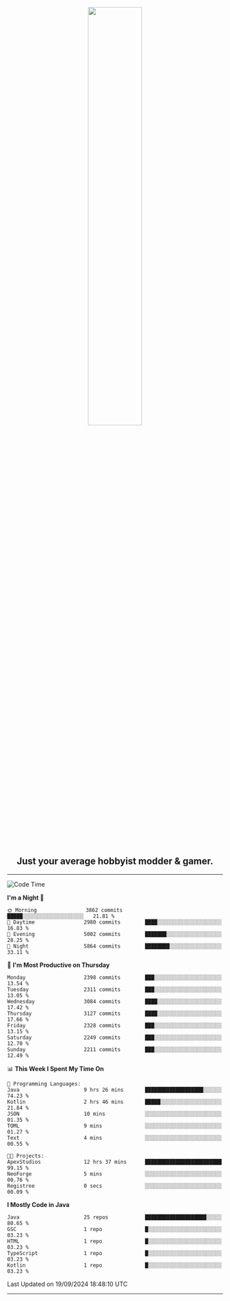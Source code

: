<div align="center">
  <a href="https://apexmodder.xyz/"><img width="50%" height="50%" src="https://i.imgur.com/pc4HkGz.png"></a>
</div>
<h2 align="center">Just your average hobbyist modder & gamer.</h2>

---

<!--START_SECTION:waka-->
![Code Time](http://img.shields.io/badge/Code%20Time-1%2C465%20hrs%204%20mins-blue)

**I'm a Night 🦉** 

```text
🌞 Morning                3862 commits        █████░░░░░░░░░░░░░░░░░░░░   21.81 % 
🌆 Daytime                2980 commits        ████░░░░░░░░░░░░░░░░░░░░░   16.83 % 
🌃 Evening                5002 commits        ███████░░░░░░░░░░░░░░░░░░   28.25 % 
🌙 Night                  5864 commits        ████████░░░░░░░░░░░░░░░░░   33.11 % 
```
📅 **I'm Most Productive on Thursday** 

```text
Monday                   2398 commits        ███░░░░░░░░░░░░░░░░░░░░░░   13.54 % 
Tuesday                  2311 commits        ███░░░░░░░░░░░░░░░░░░░░░░   13.05 % 
Wednesday                3084 commits        ████░░░░░░░░░░░░░░░░░░░░░   17.42 % 
Thursday                 3127 commits        ████░░░░░░░░░░░░░░░░░░░░░   17.66 % 
Friday                   2328 commits        ███░░░░░░░░░░░░░░░░░░░░░░   13.15 % 
Saturday                 2249 commits        ███░░░░░░░░░░░░░░░░░░░░░░   12.70 % 
Sunday                   2211 commits        ███░░░░░░░░░░░░░░░░░░░░░░   12.49 % 
```


📊 **This Week I Spent My Time On** 

```text
💬 Programming Languages: 
Java                     9 hrs 26 mins       ███████████████████░░░░░░   74.23 % 
Kotlin                   2 hrs 46 mins       █████░░░░░░░░░░░░░░░░░░░░   21.84 % 
JSON                     10 mins             ░░░░░░░░░░░░░░░░░░░░░░░░░   01.35 % 
TOML                     9 mins              ░░░░░░░░░░░░░░░░░░░░░░░░░   01.27 % 
Text                     4 mins              ░░░░░░░░░░░░░░░░░░░░░░░░░   00.55 % 

🐱‍💻 Projects: 
ApexStudios              12 hrs 37 mins      █████████████████████████   99.15 % 
NeoForge                 5 mins              ░░░░░░░░░░░░░░░░░░░░░░░░░   00.76 % 
Registree                0 secs              ░░░░░░░░░░░░░░░░░░░░░░░░░   00.09 % 
```

**I Mostly Code in Java** 

```text
Java                     25 repos            ████████████████████░░░░░   80.65 % 
GSC                      1 repo              █░░░░░░░░░░░░░░░░░░░░░░░░   03.23 % 
HTML                     1 repo              █░░░░░░░░░░░░░░░░░░░░░░░░   03.23 % 
TypeScript               1 repo              █░░░░░░░░░░░░░░░░░░░░░░░░   03.23 % 
Kotlin                   1 repo              █░░░░░░░░░░░░░░░░░░░░░░░░   03.23 % 
```




 Last Updated on 19/09/2024 18:48:10 UTC
<!--END_SECTION:waka-->

---
